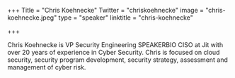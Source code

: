 +++
Title = "Chris Koehnecke"
Twitter = "chriskoehnecke"
image = "chris-koehnecke.jpeg"
type = "speaker"
linktitle = "chris-koehnecke"

+++

Chris Koehnecke is VP Security Engineering SPEAKERBIO CISO at Jit with over 20 years of experience in Cyber Security. Chris is focused on cloud security, security program development, security strategy, assessment and management of cyber risk.
